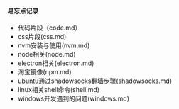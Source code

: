 
#### 易忘点记录

- 代码片段（code.md）
- css片段(css.md)
- nvm安装与使用(nvm.md)
- node相关(node.md)
- electron相关(electron.md)
- 淘宝镜像(npm.md)
- ubuntu通过shadowsocks翻墙步骤(shadowsocks.md)
- linux相关shell命令(shell.md)
- windows开发遇到的问题(windows.md)
